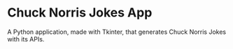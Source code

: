 # Chuck Norris Jokes App

A Python application, made with Tkinter, that generates Chuck Norris Jokes with its APIs.
